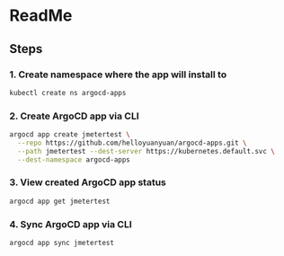 # ReadMe

## Steps

### 1. Create namespace where the app will install to

~~~bash
kubectl create ns argocd-apps
~~~

### 2. Create ArgoCD app via CLI

~~~bash
argocd app create jmetertest \
  --repo https://github.com/helloyuanyuan/argocd-apps.git \
  --path jmetertest --dest-server https://kubernetes.default.svc \
  --dest-namespace argocd-apps
~~~

### 3. View created ArgoCD app status

~~~bash
argocd app get jmetertest
~~~

### 4. Sync ArgoCD app via CLI

~~~bash
argocd app sync jmetertest
~~~
